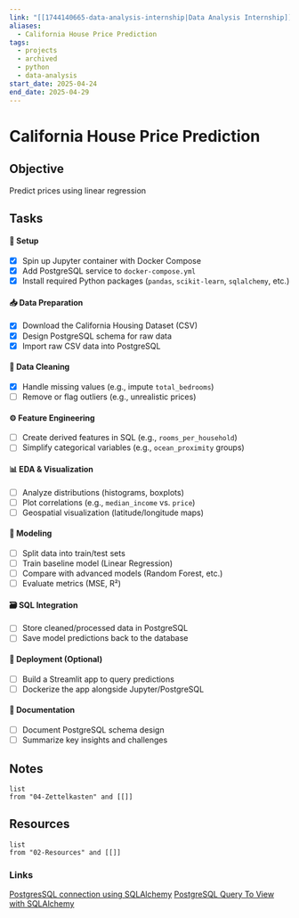 ```yaml
---
link: "[[1744140665-data-analysis-internship|Data Analysis Internship]]"
aliases:
  - California House Price Prediction
tags:
  - projects
  - archived
  - python
  - data-analysis
start_date: 2025-04-24
end_date: 2025-04-29
---
```

# California House Price Prediction
## Objective
Predict prices using linear regression
## Tasks
#### **🔧 Setup**
- [x] Spin up Jupyter container with Docker Compose
- [x] Add PostgreSQL service to `docker-compose.yml`
- [x] Install required Python packages (`pandas`, `scikit-learn`, `sqlalchemy`, etc.)
#### **📥 Data Preparation**
- [x] Download the California Housing Dataset (CSV)
- [x] Design PostgreSQL schema for raw data
- [x] Import raw CSV data into PostgreSQL
#### **🧹 Data Cleaning**
- [x] Handle missing values (e.g., impute `total_bedrooms`)
- [ ] Remove or flag outliers (e.g., unrealistic prices)
#### **⚙️ Feature Engineering**
- [ ] Create derived features in SQL (e.g., `rooms_per_household`)
- [ ] Simplify categorical variables (e.g., `ocean_proximity` groups)
#### **📊 EDA & Visualization**
- [ ] Analyze distributions (histograms, boxplots)
- [ ] Plot correlations (e.g., `median_income` vs. `price`)
- [ ] Geospatial visualization (latitude/longitude maps)
#### **🤖 Modeling**
- [ ] Split data into train/test sets
- [ ] Train baseline model (Linear Regression)
- [ ] Compare with advanced models (Random Forest, etc.)
- [ ] Evaluate metrics (MSE, R²)
#### **🗃️ SQL Integration**
- [ ] Store cleaned/processed data in PostgreSQL
- [ ] Save model predictions back to the database
#### **🚀 Deployment (Optional)**
- [ ] Build a Streamlit app to query predictions
- [ ] Dockerize the app alongside Jupyter/PostgreSQL
#### **📝 Documentation**
- [ ] Document PostgreSQL schema design
- [ ] Summarize key insights and challenges
## Notes
```dataview
list
from "04-Zettelkasten" and [[]]
```
## Resources
```dataview
list
from "02-Resources" and [[]]
```

### Links
[PostgresSQL connection using SQLAlchemy](https://docs.sqlalchemy.org/en/20/core/engines.html)
[PostgreSQL Query To View with SQLAlchemy](https://www.geeksforgeeks.org/how-can-i-query-a-postgresql-view-with-sqlalchemy/)